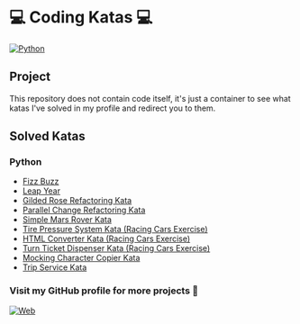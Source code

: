 # 💻 Coding Katas 💻

[![Python](https://img.shields.io/badge/Python-3.11+-yellow?style=for-the-badge&logo=python&logoColor=white&labelColor=101010)](https://python.org)

## Project

This repository does not contain code itself, it's just a container to see what katas I've solved in my profile and redirect you to them.

## Solved Katas

### Python

- [Fizz Buzz](https://github.com/dimanu-py/fizz-buzz-kata)
- [Leap Year](https://github.com/dimanu-py/leap-year-kata)
- [Gilded Rose Refactoring Kata](https://github.com/dimanu-py/gilded-rose-kata)
- [Parallel Change Refactoring Kata](https://github.com/dimanu-py/parallel-change-kata)
- [Simple Mars Rover Kata](https://github.com/dimanu-py/simple-mars-rover-kata)
- [Tire Pressure System Kata (Racing Cars Exercise)](https://github.com/dimanu-py/tire-pressure-kata)
- [HTML Converter Kata (Racing Cars Exercise)](https://github.com/dimanu-py/html-converter-kata)
- [Turn Ticket Dispenser Kata (Racing Cars Exercise)](https://github.com/dimanu-py/ticket-turn-kata)
- [Mocking Character Copier Kata](https://github.com/dimanu-py/character-copier-kata)
- [Trip Service Kata](https://github.com/dimanu-py/trip-service-kata)

### Visit my GitHub profile for more projects 🚀

[![Web](https://img.shields.io/badge/GitHub-Dimanu.py-14a1f0?style=for-the-badge&logo=github&logoColor=white&labelColor=101010)](https://github.com/dimanu-py)
